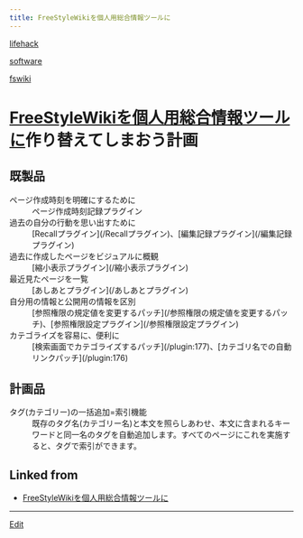 ```yaml
---
title: FreeStyleWikiを個人用総合情報ツールに
---
```

[lifehack](/lifehack)

[software](/software)

[fswiki](/fswiki)




# [FreeStyleWikiを個人用総合情報ツールに](/FreeStyleWikiを個人用総合情報ツールに)作り替えてしまおう計画


## 既製品

<dl>
  <dt>ページ作成時刻を明確にするために</dt><dd>ページ作成時刻記録プラグイン
</dd>
  <dt>過去の自分の行動を思い出すために</dt><dd>[Recallプラグイン](/Recallプラグイン)、[編集記録プラグイン](/編集記録プラグイン)
</dd>
  <dt>過去に作成したページをビジュアルに概観</dt><dd>[縮小表示プラグイン](/縮小表示プラグイン)
</dd>
  <dt>最近見たページを一覧</dt><dd>[あしあとプラグイン](/あしあとプラグイン)
</dd>
  <dt>自分用の情報と公開用の情報を区別</dt><dd>[参照権限の規定値を変更するパッチ](/参照権限の規定値を変更するパッチ)、[参照権限設定プラグイン](/参照権限設定プラグイン)
</dd>
  <dt>カテゴライズを容易に、便利に</dt><dd>[検索画面でカテゴライズするパッチ](/plugin:177)、[カテゴリ名での自動リンクパッチ](/plugin:176)
</dd>
</dl>

## 計画品

<dl>
  <dt>タグ(カテゴリー)の一括追加=索引機能</dt><dd>既存のタグ名(カテゴリー名)と本文を照らしあわせ、本文に含まれるキーワードと同一名のタグを自動追加します。すべてのページにこれを実施すると、タグで索引ができます。
</dd>
</dl>




## Linked from

* [FreeStyleWikiを個人用総合情報ツールに](/FreeStyleWikiを個人用総合情報ツールに)


----
[Edit](https://github.com/vitroid/vitroid.github.io/edit/master/MD/FreeStyleWikiを個人用総合情報ツールに.md)
